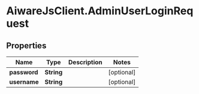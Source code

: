 # AiwareJsClient.AdminUserLoginRequest

## Properties

Name | Type | Description | Notes
------------ | ------------- | ------------- | -------------
**password** | **String** |  | [optional] 
**username** | **String** |  | [optional] 



